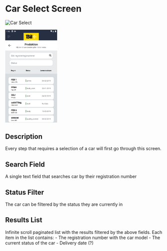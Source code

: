 # Car Select Screen

![Car Select]()

<img src="../assets/staff-car-select.png" width="33%" />

## Description

Every step that requires a selection of a car will first go through this screen.

## Search Field

A single text field that searches car by their registration number

## Status Filter

The car can be filtered by the status they are currently in

## Results List

Infinite scroll paginated list with the results filtered by the above fields. Each item in the list contains:
    - The registration number with the car model
    - The current status of  the car
    - Delivery date (?)
